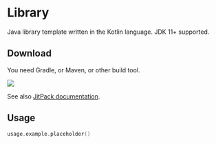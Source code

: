 # Library

Java library template written in the Kotlin language. JDK 11+ supported.

## Download

You need Gradle, or Maven, or other build tool.

[![](https://jitpack.io/v/demidko/library.svg)](https://jitpack.io/#demidko/library)

See also [JitPack documentation](https://jitpack.io/docs/#publishing-on-jitpack).

## Usage

```kotlin
usage.example.placeholder()
```






